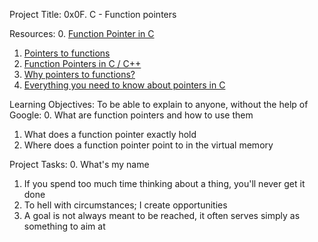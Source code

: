 Project Title: 0x0F. C - Function pointers


Resources:
0. [Function Pointer in C](https://intranet.alxswe.com/rltoken/yt8Q9jxzT_gyRAvnNkAgkw)
1. [Pointers to functions](https://intranet.alxswe.com/rltoken/wP-yWvo9IqbcQsywMmh_iQ)
2. [Function Pointers in C / C++](https://intranet.alxswe.com/rltoken/dAN27S1yyBPeBa8RGfvPNA)
3. [Why pointers to functions?](https://intranet.alxswe.com/rltoken/1vvWpH9Ux8axOLc9jPWcMw)
4. [Everything you need to know about pointers in C](https://intranet.alxswe.com/rltoken/G_0lQzs4LAd1e5tKhNMPiw)


Learning Objectives:
To be able to explain to anyone, without the help of Google:
0. What are function pointers and how to use them
1. What does a function pointer exactly hold
2. Where does a function pointer point to in the virtual memory


Project Tasks:
0. What's my name
1. If you spend too much time thinking about a thing, you'll never get it done
2. To hell with circumstances; I create opportunities
3. A goal is not always meant to be reached, it often serves simply as something to aim at

